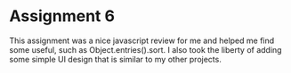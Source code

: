 <h1>
Assignment 6
</h1>
<p>
This assignment was a nice javascript review for me and helped me find some useful, such as Object.entries().sort. I also took the liberty of adding some simple UI design that is similar to my other projects.
</p>
<a href="https://317assignment6.netlify.app/"></a>
